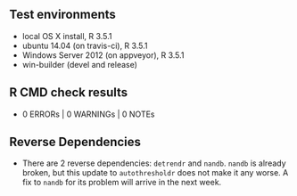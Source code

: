 

## Test environments

* local OS X install, R 3.5.1
* ubuntu 14.04 (on travis-ci), R 3.5.1
* Windows Server 2012 (on appveyor), R 3.5.1
* win-builder (devel and release)


## R CMD check results

* 0 ERRORs | 0 WARNINGs | 0 NOTEs


## Reverse Dependencies

* There are 2 reverse dependencies: `detrendr` and `nandb`. `nandb` is already broken, but this update to `autothresholdr` does not make it any worse. A fix to `nandb` for its problem will arrive in the next week.
